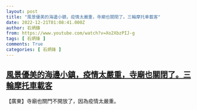 ```yaml
---
layout: post
title: "風景優美的海邊小鎮，疫情太嚴重，寺廟也關閉了。三輪摩托車載客"
date: 2022-12-21T01:08:41.000Z
author: 石炳鋒
from: https://www.youtube.com/watch?v=Xo2XbzPIJ-g
tags: [ 石炳锋 ]
comments: True
categories: [ 石炳锋 ]
---
```

<!--1671584921000-->
[風景優美的海邊小鎮，疫情太嚴重，寺廟也關閉了。三輪摩托車載客](https://www.youtube.com/watch?v=Xo2XbzPIJ-g)
------

<div>
【廣東】寺廟也關門不開放了，因為疫情太嚴重。
</div>
